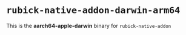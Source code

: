 # `rubick-native-addon-darwin-arm64`

This is the **aarch64-apple-darwin** binary for `rubick-native-addon`
